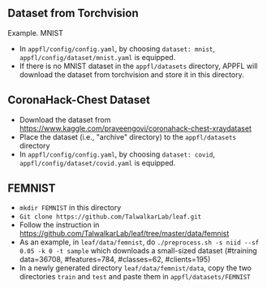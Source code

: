 ## Dataset from Torchvision
Example. MNIST
- In ```appfl/config/config.yaml```, by choosing ```dataset: mnist```, ```appfl/config/dataset/mnist.yaml``` is equipped.
- If there is no MNIST dataset in the ```appfl/datasets``` directory, APPFL will download the dataset from torchvision and store it in this directory. 

## CoronaHack-Chest Dataset 
- Download the dataset from https://www.kaggle.com/praveengovi/coronahack-chest-xraydataset
- Place the dataset (i.e., "archive" directory) to the ```appfl/datasets``` directory
- In ```appfl/config/config.yaml```, by choosing ```dataset: covid```, ```appfl/config/dataset/covid.yaml``` is equipped.

## FEMNIST
- ```mkdir FEMNIST``` in this directory
- ```Git clone https://github.com/TalwalkarLab/leaf.git```
- Follow the instruction in https://github.com/TalwalkarLab/leaf/tree/master/data/femnist
- As an example, in ```leaf/data/femnist```, do ```./preprocess.sh -s niid --sf 0.05 -k 0 -t sample``` which downloads a small-sized dataset (#training data=36708, #features=784, #classes=62, #clients=195)
- In a newly generated directory ```leaf/data/femnist/data```, copy the two directories ```train``` and ```test``` and paste them in ```appfl/datasets/FEMNIST```
